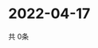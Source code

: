 # 2022-04-17
  共 0条

  <!-- BEGIN -->
  <!-- 最后更新时间Sun Apr 17 2022 14:04:26 GMT+0000 (Coordinated Universal Time) -->
  
  <!-- END -->
  
  